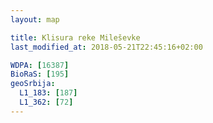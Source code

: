 ```yaml
---
layout: map

title: Klisura reke Mileševke
last_modified_at: 2018-05-21T22:45:16+02:00

WDPA: [16387]
BioRaS: [195]
geoSrbija:
  L1_183: [187]
  L1_362: [72]
---
```

